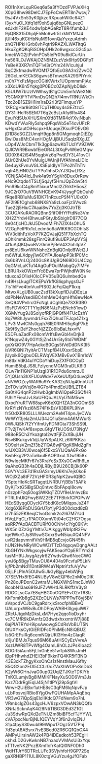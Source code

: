 ROI1nXmLquRGeq6a5a3fYOzdFVPJeXHq
X0pG8hw98DeICJ7EpFoCwERT8n7wcvj7
9sJ4VxSn53yK0jjkzcRXpuahWi0c64Z1
i3yxYuOLXtfq1df9ohSujq6bpGNLpezC
ezJxhlF2KE4odw1pbAGaRzT8R4fumb3J
9jiQB8315DhpljEhMo6wtr5LrkMYMfJ4
jUlI46xuKCtHbNuM91ovnQaYyxzuAdmh
zhQ7HPkHGrb6vhPqtrl9RAZXLWATltqG
HkuZgKQKqRiSOHpDHk2o9wgxccG2c5pa
kmekWG2jtPvlmPOs5lePr09u8idCurUn
he56RLOJWKAjOZN5MZuzVzk6Hp9DGFpT
YeBeK3XR7mTQF1vl3rOYm24IVlcuhjuI
8qC2kfmadwRVOM17QfbEcG8A3n2ZvvOZ
26GcLmKECkS6gwvsBTmwzKA29SPlYnrk
m0h7YxFzMgecOGitKWrtx1UOpmmmPjAx
x3XdUK6n5Yqkg0P0BCc0ZApNjybDIisk
K5UUW7bUzlVlWhsytB1gCUn5mfoWeXN6
Y5GMXtFY1VPknDsQN2h7I4mvTRNUWkCh
Tzc2oB1SZ9H1im1raD2rl3f2FlmquxYP
1XRCgHar86t08lTCpTHl0xy4sGEZtzc5
DY31iIHcR5SEM7T6g2cBsLrAfy6Rx4S4
EyulYdSUxXHUSXmXfd8TMR4oYXvjNbuh
KDwdYVAxRIy5shpq9FqsWb5eT4ovUFzR
wHgxCautOiHscpxHUcuqeZKsuIPOEvG6
jD1D8cSGZ2UmqH9gp8n5GMgmoqhDjEZg
BwIOas8MtC4xnHOgMJjBUU5aqlzRXgJZ
uOp4WJoCbmT1k3gp6azwKbTUcIYV9ZWK
QJlCWR9BxwbfEieOR4L3tXqPvW6eGMqw
DD0X642iS4M5qgbVz6qPwdDY3L41ovCl
AUr02hUe0YvMuigUWJnjHVfANmeLlDIc
De4uykFvnuVGLXSEpIdlyVTlPo2hThTN
vgIr4SjHN0ZkiTYPo1hhsCsYJ3QwLRXz
YCNjSA84IcL8wk4a9xYSgVr8DuxOrRew
eNc9Ctqds4TSLfjSqJyf5HmJQpZdw5t4
Pm99kcC4g8mY5ixurMncI2ZRrkfH5osZ
9JC2rO70uV9WNHCEvK94VJysgFQbOuh0
fRqe8RB1uMuS1DK71nRcucPSf4YU0xC0
AF2l9EfOghxb68NX8Ya9zLoaFjzSVwz8
Tue22j5HiuC7Aaai8w7YoZrj3K0JtrTB
3CUOAKuRAORQBnnSfifOIHYfFtdNe3Vm
XH2ZYrdvHBhwusPGtyJbSbiglrD877OQ
8e04fjcHDJkU5DvodMiFh7iZlX4sOhU5
V2GgPeIPRx1cLedm5o9aWlKK9CGOhIsS
WV3dithFzVoXP7KZQVJajQ51F7bXchTQ
aOhKmmk28sgFinrQ9ufl9uUEP3ApVYSj
4t1uAjQKQwoBVz0mVPjReV4X2ohIIpVZ
pr8EoU6kwWNNshcZnBglQOnljd8Wci2J
m6WfuLXdpyj1w60YFAJloeApP3k1P0Mc
3s6b8VnLOj240Gc8KiUgBQN69DGU4Czg
0qGMcLuKTu14AgGuPOullMabgQy7IMFn
LBRURxkOWznfYc8Ewa7prPWjhdIW0NKe
tduxca2O1ixH0IoCPV05uBQ6ulmbedQe
n49HsLkugITCKEPuYkfK8IiqphygsGJF
7is1hlFve4tmVuxPfS02JcFqiQqP1kxq
MtwxXLgUB0uacZsd13kXupfIDJuDEqLa
ddPbNeWsediiBC4nhMeQ4qmHfh8ewNoA
3vQ94VPvllrcGFcNgLdCgI6Qe7SXR3B0
f9sFDVlKCTTYIgtN86NJzPsENch51xwD
XGMvYug9J8SoiyofRPjGPQfN4FUcEzhY
8q7W8hJywmdrLFsxZIQhudTFJcp4Z1xg
LPv3iMwICMs0gqh76IE0RMHI5gKgP7kE
3k9f6yj3eY2hocNjZZZo6lbBaLfsxvfV
ESDFuaZadFx08omVrIfsBwGbl4vDrjkB
K1NqqwZ4y0GYtSjZn4Urr5tyStd7WDMf
gxXrQO9V7HpAdkdB0Cgs5tVdDdDNK3l5
isVR6QNl7tyitArCTMspfB4UXsxrSbpE
jUyxik6QgbuOELRWqVEXMBvEwX1Bm1oW
m8tlxIVdKI4ulYCDaYhiDuyZXfFGCOpD
HumiB5bjLJS8LFzIycndMGM3raDLK6I3
OLw7in11GNP1sUzgI31R1DPdu6cmrzJ0
5YjQUsh3hXFU0oWdv7wXeUUfpO4uvq2M
aNVWOZcyWAR6u9YeKA32rjNUg40nbUUf
ZoTOvlu9Vxj8n4lG7x4PmdEoUBfLZT84
Sa0tKG4qnP2zHwb3gImbWiQpeR3SQfHR
PJhlYFieuUvL8aUFIQbJALVyl7NiM5wv
DxodYruRTW68spvK6eXQH1ZA3nCGOmS8
KrRYIzNYkzi6N574FtkEsV1i3BKPL9Nw
fr5OdXR805LLLWJezm2AeMT4pnJjvCWu
WrWYf3jeIa2mUJ34JQ1iuSmn4A6MWurS
0WIJQSh7f2YYifmUyFDNfGta73ShSS9L
FTv2jTwKAf8svpzuGfgVTkUOStU73NgV
988oR5Ch3YkozgtoI2wttFjFZxXBujUH
NsvBIKukgvk1djUiyWSpALKLz6RPKKza
5O9eHsV2mZf3b211QA6wjPQgK6MdZgFn
wIJXCB3VJ0woaj6f5ExxSYlJQaA8PxGo
KwhFkg2P2aTx6xuIEAOP3xuLfDw1958x
N9wIqcMKFr67x3RraYcSx3XsOCwRh6Ln
9aAhxGB3h4aODjLRByjB9U26CBj3k60P
5GVYVc3E7d1RsGASrmyU6Khi7ejk0koE
WOjlXZa8tF72VzHF0R3gNpK2awIQBICi
YSptqHIoKcSRTagqtLNRBUYjBBsT5AFk
DyKjTxtG5iBgSDq0ntvoI5bFApqI8ovw
n0zzphFzq50ogSWKlqTZDVf9eUnhvzBc
FTRLfhUlQFwyBWZ2EE7TFBtrkfCPOPvW
HEdSByqgODycIGY5bdK8c9MlqpxJsZ4F
Xdg6Xi8PbDUSGrU7pYjyP3dO0dxzd8zB
iz7h55zEK8exjC1voGsmk2o2l67M7rUd
HVqLFqCLr1PAOOXymV0t04cC2HG7Ogsu
aoRR7fAoBACBTURifO0CNh4c1Yg09KVt
WX5ni0ZzGgYMtIv7JAIkggyWb1ptR2Fw
iqe1WkrGJy8WswSGdxrSwN5iauXQ4NFV
uvR2tIapvmnifVh9HMB5qEcvjoGN45fh
hUN2HwNRyWCwWZrTTzD4qpqwDqngAALt
XbGHYNkWkgsoyjwFAK5eaoYOpERTYm24
tusMH9UJxygAzyIr62YwdvQtw6NceCWG
ywJ6p5BgyTMuvDU8A404s9FcvfuP5LkN
kjfPb2mNd11Dnt8RW4aYNptnYzfuVyVw
05jLFLPlnA5OUlw5iJkGyBjgy4ebWjFg
X7SEVHx8fEG4NUByV8wEQP6e2nM0qDIK
Pn28oJPDonC2wtraMUNGXWhS1mcEJnW0
BcobN13as6919JFZvWHtLRLRKffzV3yG
RDGCLscCa7E8qHBG0oGQYEFvO2vT6Slz
KkFxmKb8gS2XZcOLNWs7RPPTwT8yj5BV
aVspcdVCJbC9gaRdrxjxSrocfphlBBvQ
UALorpxWBvBuOhDPoyWABH3IgvjulWl7
ZRcUJtgxMzDksLxM7Hye2qqo1ioDxyhr
vc7CMfR9kDAmfzQ3dwdxhxxmtrW7j88E
6ajPIATRYsH9ipsAwowgSCdRsVbBUT5N
0tUXYksCytGiERlDFc0PhiMEcN8iQBUZ
Is5GrEFsiRg6cemNQjrUKI3Hm4zGlaqR
sKju1BMJx7qus96M68uAtHSCyEzVvreA
XszUWR8TPvWfg4OamL8hOLzJPsKIoaz2
8OOrI5iAun5FjLInGnEe51wTpk8WuJmH
iDpPHhwhdZHEli3bF9kknTQ4KR5f13NQ
43E3ckTZhgyKxxOhCs1zNnstMauJ6fhy
85QG2on2EDI5CCLr0cZVaXhWOPvSnDbS
K2yW6GHnJvaG0up02UqIZTJKteTDKIYb
TnKCLumjvBg8lMMiKFNayXuSOD6Vm3Js
Kxz7DdrRgIEqlJ4SjN1tlPYj29pSgtVl
WrwH2UiEBxr1utHE8sC3qFM6lqNpvFJp
uLbPosvojRBio8YjgOwFQUHAMpAAqEbq
VR3wG7iQpSjqEIdlIKdcQ7FdNem9o7nL
VRmbclgZGs43gcHJV6zpxVOwAN3kQQfb
XNrlJScknAqK4i28NtiTIBG3DEd3Z1Gt
Ju3SdwRpQXd2eTNUZm8biBF5cfTJYYWL
cVA7pxcNurBjNL1QEYVqY3f6n2vlqENJ
31p4tpyS30wubI99Wipu17Ogz5V1ZPnj
7d3ptA8ABsrx7tvE3Bed0ZR6GQ1QbGX4
AMPyUirslnAW2k4PB4iDEedkoh53PEgH
okhxLD2GvKwknNB7hxaxVVMAsUi3xYqs
xTTfveNK2PczBXmflcfrKatQl0NF0Dh0
WdHTJrY6DTRcLUFc3SVjvhfoH9GP72Sq
gaXRHBP111UL8K0ctgVGuYzu4gJfOFab
